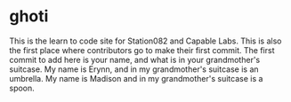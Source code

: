 # ghoti
This is the learn to code site for Station082 and Capable Labs.
This is also the first place where contributors go to make their first commit. The first commit to add here is your name, and what is in your grandmother's suitcase. 
My name is Erynn, and in my grandmother's suitcase is an umbrella. 
My name is Madison and in my grandmother's suitcase is a spoon.

